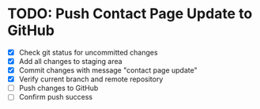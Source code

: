 # TODO: Push Contact Page Update to GitHub

- [x] Check git status for uncommitted changes
- [x] Add all changes to staging area
- [x] Commit changes with message "contact page update"
- [x] Verify current branch and remote repository
- [ ] Push changes to GitHub
- [ ] Confirm push success

